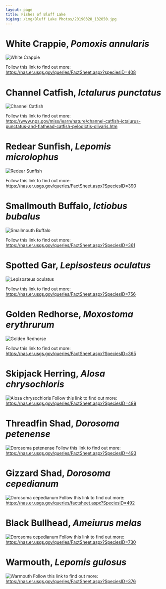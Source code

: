 ```yaml
---
layout: page
title: Fishes of Bluff Lake
bigimg: /img/Bluff Lake Photos/20190328_132050.jpg
---
```


# White Crappie, *Pomoxis annularis*

![White Crappie](img/FishPics/DSCF1828.JPG)

Follow this link to find out more:   https://nas.er.usgs.gov/queries/FactSheet.aspx?speciesID=408

# Channel Catfish, *Ictalurus punctatus*

![Channel Catfish](img/FishPics/DSCF1790.JPG)

Follow this link to find out more:   https://www.nps.gov/miss/learn/nature/channel-catfish-ictalurus-punctatus-and-flathead-catfish-pylodictis-olivaris.htm

# Redear Sunfish, *Lepomis microlophus*

![Redear Sunfish](img/FishPics/DSCF1829.JPG)

Follow this link to find out more:  https://nas.er.usgs.gov/queries/FactSheet.aspx?SpeciesID=390 

# Smallmouth Buffalo, *Ictiobus bubalus*

![Smallmouth Buffalo](img/FishPics/DSCF1785.JPG)

Follow this link to find out more:   https://nas.er.usgs.gov/queries/FactSheet.aspx?SpeciesID=361

# Spotted Gar, *Lepisosteus oculatus*

![Lepisosteus oculatus](img/FishPics/DSCF1784.JPG)

Follow this link to find out more:   https://nas.er.usgs.gov/queries/FactSheet.aspx?SpeciesID=756

# Golden Redhorse, *Moxostoma erythrurum*

![Golden Redhorse](img/FishPics/DSCF1831.JPG)

Follow this link to find out more:   https://nas.er.usgs.gov/queries/FactSheet.aspx?SpeciesID=365

# Skipjack Herring, *Alosa chrysochloris*

![Alosa chrysochloris](img/FishPics/DSCF1836.JPG)
Follow this link to find out more:   https://nas.er.usgs.gov/queries/FactSheet.aspx?SpeciesID=489

# Threadfin Shad, *Dorosoma petenense*

![Dorosoma petenense](img/FishPics/DSCF1826.JPG)
Follow this link to find out more:   https://nas.er.usgs.gov/queries/FactSheet.aspx?SpeciesID=493

# Gizzard Shad, *Dorosoma cepedianum*

![Dorosoma cepedianum](img/FishPics/DSCF1787.JPG)
Follow this link to find out more:   https://nas.er.usgs.gov/queries/factsheet.aspx?SpeciesID=492

# Black Bullhead, *Ameiurus melas*
![Dorosoma cepedianum](img/FishPics/blackbullhead.JPG)
Follow this link to find out more:   https://nas.er.usgs.gov/queries/FactSheet.aspx?SpeciesID=730

# Warmouth, *Lepomis gulosus*
![Warmouth](img/FishPics/warmouth.JPG)
Follow this link to find out more:   https://nas.er.usgs.gov/queries/FactSheet.aspx?SpeciesID=376

<!-- html comment out


# Also, I've found the following species as well, but I need to get my own pictures! These images have been borrowed from the Sam D. Hamilton Noxubee National Wildlife Refuge Facebook Page.

# Black Crappie, *Pomoxis nigromaculatus*
Follow this link to find out more:   https://nas.er.usgs.gov/queries/FactSheet.aspx?SpeciesID=409

# Flathead Catfish, *Pylodictis olivaris*
![Flathead Catfish](img/FishPics/002.JPG)
Follow this link to find out more:   https://www.nps.gov/miss/learn/nature/channel-catfish-ictalurus-punctatus-and-flathead-catfish-pylodictis-olivaris.htm

# Largemouth Bass, *Micropterus salmoides*
![Largemouth Bass](img/FishPics/004.JPG)
Follow this link to find out more:   https://nas.er.usgs.gov/queries/factsheet.aspx?SpeciesID=401

# Green Sunfish, *Lepomis cyanellus*

Follow this link to find out more:   https://nas.er.usgs.gov/queries/FactSheet.aspx?speciesID=380

# Bluegill, *Lepomis macrochirus*
![Bluegill](img/FishPics/003.JPG)
Follow this link to find out more:   https://www.fws.gov/fisheries/freshwater-fish-of-america/bluegill.html

# Longnose Gar, *Lepisosteus osseus*

Follow this link to find out more:   https://www.floridamuseum.ufl.edu/discover-fish/species-profiles/lepisosteus-osseus/

# Common Carp, *Cyprinus carpio*
![Common Carp](img/FishPics/001.JPG)
Follow this link to find out more:   https://nas.er.usgs.gov/queries/factsheet.aspx?speciesID=4

-->
